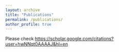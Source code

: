 ```yaml
---
layout: archive
title: "Publications"
permalink: /publications/
author_profile: true
---
```


Please check https://scholar.google.com/citations?user=hwNNqt0AAAAJ&hl=en
